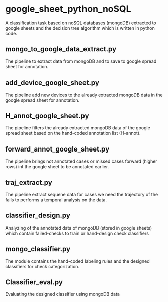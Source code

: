 # google_sheet_python_noSQL

A classification task based on noSQL databases (mongoDB) extracted to google sheets and the decision tree algorithm which is written in python code.


## mongo_to_google_data_extract.py
The pipeline to extract data from mongoDB and to save to google spread sheet for annotation.


## add_device_google_sheet.py
The pipeline add new devices to the already extracted mongoDB data in the google spread sheet
for annotation.

## H_annot_google_sheet.py
The pipeline filters the already extracted mongoDB data of the google spread sheet based on the hand-coded annotation list (H-annot).

## forward_annot_google_sheet.py
The pipeline brings not annotated cases or missed cases forward (higher rows) 
int the google sheet to be annotated earlier.


## traj_extract.py
The pipeline extract sequene data for cases we need the trajectory of the fails to performs a temporal analysis on the data.

## classifier_design.py
Analyzing of the annotated data of mongoDB (stored in google sheets) which contain failed-checks to train or hand-design check classifiers


## mongo_classifier.py
The module contains the hand-coded labeling rules and the designed classifiers for check categorization.

## Classifier_eval.py
Evaluating the designed classifier using mongoDB data
